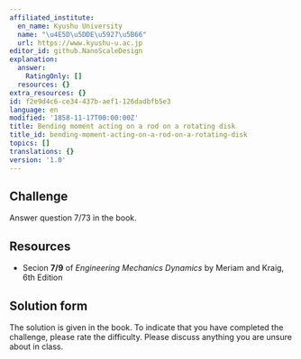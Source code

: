 ```yaml
---
affiliated_institute:
  en_name: Kyushu University
  name: "\u4E5D\u5DDE\u5927\u5B66"
  url: https://www.kyushu-u.ac.jp
editor_id: github.NanoScaleDesign
explanation:
  answer:
    RatingOnly: []
  resources: {}
extra_resources: {}
id: f2e9d4c6-ce34-437b-aef1-126dadbfb5e3
language: en
modified: '1858-11-17T00:00:00Z'
title: Bending moment acting on a rod on a rotating disk
title_id: bending-moment-acting-on-a-rod-on-a-rotating-disk
topics: []
translations: {}
version: '1.0'
---
```


## Challenge
Answer question 7/73 in the book.

## Resources
- Secion **7/9** of *Engineering Mechanics Dynamics* by Meriam and Kraig, 6th Edition


## Solution form
The solution is given in the book.
To indicate that you have completed the challenge, please rate the difficulty.
Please discuss anything you are unsure about in class.
